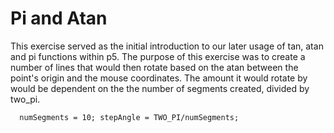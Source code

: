 # Pi and Atan

This exercise served as the initial introduction to our later usage of tan, atan and pi functions within p5. The purpose of this exercise was to create a number of lines that would then rotate based on the atan between the point's origin and the mouse coordinates. The amount it would rotate by would be dependent on the the number of segments created, divided by two_pi.

`  numSegments = 10;
  stepAngle = TWO_PI/numSegments;`
